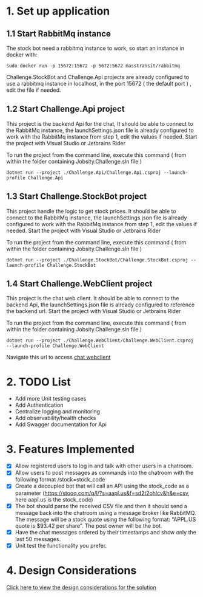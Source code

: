 # 1. Set up application

## 1.1 Start RabbitMq instance

The stock bot need a rabbitmq instance to work, so start an instance in docker with:

`
sudo docker run -p 15672:15672 -p 5672:5672 masstransit/rabbitmq
`

Challenge.StockBot and Challenge.Api projects are already configured to use a rabbitmq instance in localhost, in the port 15672 ( the default port ) , edit the file if needed.

## 1.2 Start Challenge.Api project

This project is the backend Api for the chat, It should be able to connect to the RabbitMq instance, the launchSettings.json file is already configured to work with the RabbitMq instance from step 1, edit the values if needed. Start the project with Visual Studio or Jetbrains Rider

To run the project from the command line, execute this command ( from within the folder containing Jobsity.Challenge.sln file ) 

`
dotnet run --project ./Challenge.Api/Challenge.Api.csproj --launch-profile Challenge.Api
`

## 1.3 Start Challenge.StockBot project

This project handle the logic to get stock prices. It should be able to connect to the RabbitMq instance, the launchSettings.json file is already configured to work with the RabbitMq instance from step 1, edit the values if needed. Start the project with Visual Studio or Jetbrains Rider

To run the project from the command line, execute this command ( from within the folder containing Jobsity.Challenge.sln file )

`
dotnet run --project ./Challenge.StockBot/Challenge.StockBot.csproj --launch-profile Challenge.StockBot
`

## 1.4 Start Challenge.WebClient project

This project is the chat web client. It should be able to connect to the backend Api, the launchSettings.json file is already configured to reference the backend url. Start the project with Visual Studio or Jetbrains Rider

To run the project from the command line, execute this command ( from within the folder containing Jobsity.Challenge.sln file )

`
dotnet run --project ./Challenge.WebClient/Challenge.WebClient.csproj --launch-profile Challenge.WebClient
`

Navigate this url to access [chat webclient](https://localhost:7180)

# 2. TODO List

- Add more Unit testing cases
- Add Authentication
- Centralize logging and monitoring
- Add observability/health checks
- Add Swagger documentation for Api

# 3. Features Implemented

- [X] Allow registered users to log in and talk with other users in a chatroom.
- [X] Allow users to post messages as commands into the chatroom with the following format /stock=stock_code
- [X] Create a decoupled bot that will call an API using the stock_code as a parameter (https://stooq.com/q/l/?s=aapl.us&f=sd2t2ohlcv&h&e=csv, here aapl.us is the  stock_code)
- [X] The bot should parse the received CSV file and then it should send a message back into the chatroom using a message broker like RabbitMQ. The message will be a stock quote using the following format: “APPL.US quote is $93.42 per share”. The post owner will be the bot.
- [X] Have the chat messages ordered by their timestamps and show only the last 50 messages.
- [X] Unit test the functionality you prefer.
# 4. Design Considerations

[Click here to view the design considerations for the solution](https://github.com/valvaradookada/jschallenge/wiki/Design-Considerations)
